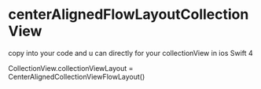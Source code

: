 # centerAlignedFlowLayoutCollectionView

copy into your code and u can directly for your collectionView in ios Swift 4

CollectionView.collectionViewLayout = CenterAlignedCollectionViewFlowLayout()
